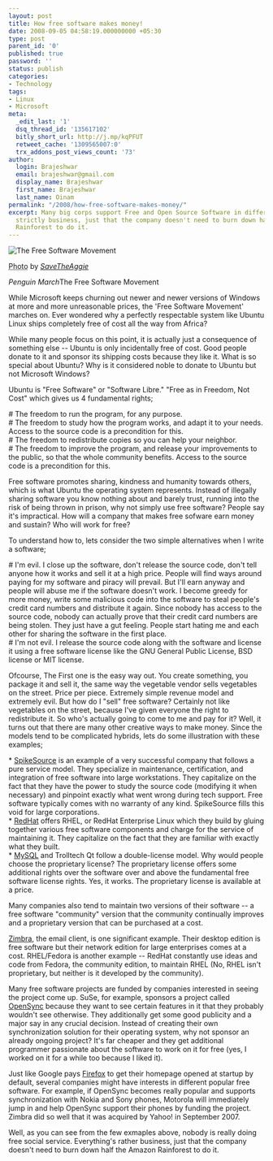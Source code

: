 ```yaml
---
layout: post
title: How free software makes money!
date: 2008-09-05 04:58:19.000000000 +05:30
type: post
parent_id: '0'
published: true
password: ''
status: publish
categories:
- Technology
tags:
- Linux
- Microsoft
meta:
  _edit_last: '1'
  dsq_thread_id: '135617102'
  bitly_short_url: http://j.mp/kqPFUT
  retweet_cache: '1309565007:0'
  trx_addons_post_views_count: '73'
author:
  login: Brajeshwar
  email: brajeshwar@gmail.com
  display_name: Brajeshwar
  first_name: Brajeshwar
  last_name: Oinam
permalink: "/2008/how-free-software-makes-money/"
excerpt: Many big corps support Free and Open Source Software in different ways. Everything's
  strictly business, just that the company doesn't need to burn down half the Amazon
  Rainforest to do it.
---
```

<div class="figure"><img src="/static/2008/09/march-of-the-free-software.jpg" alt="The Free Software Movement" />
<p class="credit"><abbr class="type" title="Photograph">Photo</abbr> by <cite><a href="http://flickr.com/photos/savatheaggie/2726967657/">SaveTheAggie</a></cite></p>
<p class="caption"><em class="title">Penguin March</em>The Free Software Movement</p>
</div>
<p><!--more-->While Microsoft keeps churning out newer and newer versions of Windows at more and more unreasonable prices, the 'Free Software Movement' marches on. Ever wondered why a perfectly respectable system like Ubuntu Linux ships completely free of cost all the way from Africa?</p>
<p>While many people focus on this point, it is actually just a consequence of something else -- Ubuntu is only incidentally free of cost. Good people donate to it and sponsor its shipping costs because they like it. What is so special about Ubuntu? Why is it considered noble to donate to Ubuntu but not Microsoft Windows?</p>
<p>Ubuntu is "Free Software" or "Software Libre." "Free as in Freedom, Not Cost" which gives us 4 fundamental rights;</p>
<p># The freedom to run the program, for any purpose.<br />
# The freedom to study how the program works, and adapt it to your needs. Access to the source code is a precondition for this.<br />
# The freedom to redistribute copies so you can help your neighbor.<br />
# The freedom to improve the program, and release your improvements to the public, so that the whole community benefits. Access to the source code is a precondition for this.</p>
<p>Free software promotes sharing, kindness and humanity towards others, which is what Ubuntu the operating system represents. Instead of illegally sharing software you know nothing about and barely trust, running into the risk of being thrown in prison, why not simply use free software? People say it's impractical. How will a company that makes free sofware earn money and sustain? Who will work for free?</p>
<p>To understand how to, lets consider the two simple alternatives when I write a software;</p>
<p># I'm evil. I close up the software, don't release the source code, don't tell anyone how it works and sell it at a high price. People will find ways around paying for my software and piracy will prevail. But I'll earn anyway and people will abuse me if the software doesn't work. I become greedy for more money, write some malicious code into the software to steal people's credit card numbers and distribute it again. Since nobody has access to the source code, nobody can actually prove that their credit card numbers are being stolen. They just have a gut feeling. People start hating me and each other for sharing the software in the first place.<br />
# I'm not evil. I release the source code along with the software and license it using a free software license like the GNU General Public License, BSD license or MIT license.</p>
<p>Ofcourse, The First one is the easy way out. You create something, you package it and sell it, the same way the vegetable vendor sells vegetables on the street. Price per piece. Extremely simple revenue model and extremely evil. But how do I "sell" free software? Certainly not like vegetables on the street, because I've given everyone the right to redistribute it. So who's actually going to come to me and pay for it? Well, it turns out that there are many other creative ways to make money. Since the models tend to be complicated hybrids, lets do some illustration with these examples;</p>
<p>* <a href="http://www.spikesource.com/">SpikeSource</a> is an example of a very successful company that follows a pure service model. They specialize in maintenance, certification, and integration of free software into large workstations. They capitalize on the fact that they have the power to study the source code (modifying it when necessary) and pinpoint exactly what went wrong during tech support. Free software typically comes with no warranty of any kind. SpikeSource fills this void for large corporations.<br />
* <a href="http://www.redhat.com/">RedHat</a> offers RHEL, or RedHat Enterprise Linux which they build by gluing together various free software components and charge for the service of maintaining it. They capitalize on the fact that they are familiar with exactly what they built.<br />
* <a href="http://www.mysql.com/">MySQL</a> and Trolltech Qt follow a double-license model. Why would people choose the proprietary license? The proprietary license offers some additional rights over the software over and above the fundamental free software license rights. Yes, it works. The proprietary license is available at a price.</p>
<p>Many companies also tend to maintain two versions of their software -- a free software "community" version that the community continually improves and a proprietary version that can be purchased at a cost.</p>
<p><a href="http://www.zimbra.com/">Zimbra</a>, the email client, is one significant example. Their desktop edition is free software but their network edition for large enterprises comes at a cost. RHEL/Fedora is another example -- RedHat constantly use ideas and code from Fedora, the community edition, to maintain RHEL (No, RHEL isn't proprietary, but neither is it developed by the community).</p>
<p>Many free software projects are funded by companies interested in seeing the project come up. SuSe, for example, sponsors a project called <a href="http://www.opensync.org/">OpenSync</a> because they want to see certain features in it that they probably wouldn't see otherwise. They additionally get some good publicity and a major say in any crucial decision. Instead of creating their own synchronization solution for their operating system, why not sponsor an already ongoing project? It's far cheaper and they get additional programmer passionate about the software to work on it for free (yes, I worked on it for a while too because I liked it).</p>
<p>Just like Google pays <a href="http://www.mozilla.com/">Firefox</a> to get their homepage opened at startup by default, several companies might have interests in different popular free software. For example, if OpenSync becomes really popular and supports synchronization with Nokia and Sony phones, Motorola will immediately jump in and help OpenSync support their phones by funding the project. Zimbra did so well that it was acquired by Yahoo! in September 2007.</p>
<p>Well, as you can see from the few exmaples above, nobody is really doing free social service. Everything's rather business, just that the company doesn't need to burn down half the Amazon Rainforest to do it.</p>
